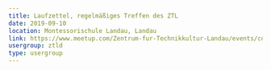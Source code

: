 ```yaml
---
title: Laufzettel, regelmäßiges Treffen des ZTL
date: 2019-09-10
location: Montessorischule Landau, Landau
link: https://www.meetup.com/Zentrum-fur-Technikkultur-Landau/events/cqrggqyzmbnb/
usergroup: ztld
type: usergroup
---
```

